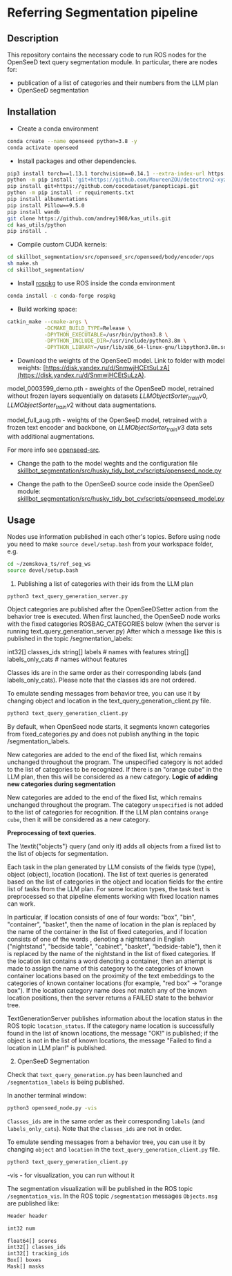 # Referring Segmentation pipeline

## Description
This repository contains the necessary code to run ROS nodes for the OpenSeeD text query segmentation module. In particular, there are nodes for:

- publication of a list of categories and their numbers from the LLM plan
- OpenSeeD segmentation


## Installation

- Create a conda environment
```bash
conda create --name openseed python=3.8 -y
conda activate openseed
```
- Install packages and other dependencies.
```bash
pip3 install torch==1.13.1 torchvision==0.14.1 --extra-index-url https://download.pytorch.org/whl/cu113
python -m pip install 'git+https://github.com/MaureenZOU/detectron2-xyz.git'
pip install git+https://github.com/cocodataset/panopticapi.git
python -m pip install -r requirements.txt
pip install albumentations
pip install Pillow==9.5.0 
pip install wandb
git clone https://github.com/andrey1908/kas_utils.git
cd kas_utils/python
pip install .
```

- Compile custom CUDA kernels:

```bash
cd skillbot_segmentation/src/openseed_src/openseed/body/encoder/ops
sh make.sh
cd skillbot_segmentation/
```

- Install [rospkg](https://anaconda.org/conda-forge/rospkg) to use ROS inside the conda environment
```bash
conda install -c conda-forge rospkg
```

- Build working space:

```bash
catkin_make --cmake-args \
            -DCMAKE_BUILD_TYPE=Release \
            -DPYTHON_EXECUTABLE=/usr/bin/python3.8 \
            -DPYTHON_INCLUDE_DIR=/usr/include/python3.8m \
            -DPYTHON_LIBRARY=/usr/lib/x86_64-linux-gnu/libpython3.8m.so
```

- Download the weights of the OpenSeeD model. Link to folder with model weights: [https://disk.yandex.ru/d/SnmwjHCEtSuLzA](https://disk.yandex.ru/d/SnmwjHCEtSuLzA).

model_0003599_demo.pth - вweights of the OpenSeeD model, retrained without frozen layers sequentially on datasets  $LLMObjectSorter_{train} v0$, $LLMObjectSorter_{train} v2$ without data augmentations.

model_full_aug.pth - weights of the OpenSeeD model, retrained with a frozen text encoder and backbone, on $LLMObjectSorter_{train} v3$ data sets with additional augmentations.

For more info see [openseed-src](skillbot_segmentation/src/openseed_src).

- Change the path to the model weghts and the configuration file  [skillbot_segmentation/src/husky_tidy_bot_cv/scripts/openseed_node.py](skillbot_segmentation/src/husky_tidy_bot_cv/scripts/openseed_node.py)

- Change the path to the OpenSeeD source code inside the OpenSeeD module: [skillbot_segmentation/src/husky_tidy_bot_cv/scripts/openseed_model.py](skillbot_segmentation/src/husky_tidy_bot_cv/scripts/openseed_model.py)

## Usage

Nodes use information published in each other's topics. Before using node you need to make ```source devel/setup.bash``` from your workspace folder, e.g.
```bash
cd ~/zemskova_ts/ref_seg_ws
source devel/setup.bash
```

1. Publishing a list of categories with their ids from the LLM plan

```
python3 text_query_generation_server.py
```

Object categories are published after the OpenSeeDSetter action from the behavior tree is executed. When first launched, the OpenSeeD node works with the fixed categories ROSBAG_CATEGORIES below (when the server is running text_query_generation_server.py) After which a message like this is published in the topic /segmentation_labels:

int32[] classes_ids
string[] labels # names with features
string[] labels_only_cats # names without features

Classes ids are in the same order as their corresponding labels (and labels_only_cats). Please note that the classes ids are not ordered.

To emulate sending messages from behavior tree, you can use it by changing object and location in the text_query_generation_client.py file.

```bash
python3 text_query_generation_client.py
```

By default, when OpenSeed node starts, it segments known categories from fixed_categories.py and does not publish anything in the topic /segmentation_labels.

New categories are added to the end of the fixed list, which remains unchanged throughout the program. The unspecified category is not added to the list of categories to be recognized. If there is an "orange cube" in the LLM plan, then this will be considered as a new category.
**Logic of adding new categories during segmentation**

New categories are added to the end of the fixed list, which remains unchanged throughout the program. The category ```unspecified``` is not added to the list of categories for recognition. If the LLM plan contains ```orange cube```, then it will be considered as a new category.

**Preprocessing of text queries.**

The \textit{"objects"} query (and only it) adds all objects from a fixed list to the list of objects for segmentation.

Each task in the plan generated by LLM consists of the fields type (type), object (object), location (location). The list of text queries is generated based on the list of categories in the object and location fields for the entire list of tasks from the LLM plan. For some location types, the task text is preprocessed so that pipeline elements working with fixed location names can work.

In particular, if location consists of one of four words: "box", "bin", "container", "basket", then the name of location in the plan is replaced by the name of the container in the list of fixed categories, and if location consists of one of the words , denoting a nightstand in English ("nightstand", "bedside table", "cabinet", "basket", "bedside-table"), then it is replaced by the name of the nightstand in the list of fixed categories. If the location list contains a word denoting a container, then an attempt is made to assign the name of this category to the categories of known container locations based on the proximity of the text embeddings to the categories of known container locations (for example, "red box" -> "orange box"). If the location category name does not match any of the known location positions, then the server returns a FAILED state to the behavior tree.

TextGenerationServer publishes information about the location status in the ROS topic ```location_status```. If the category name location is successfully found in the list of known locations, the message "OK!" is published; if the object is not in the list of known locations, the message "Failed to find a location in LLM plan!" is published.

2. OpenSeeD Segmentation

Check that ```text_query_generation.py``` has been launched and ```/segmentation_labels``` is being published.

In another terminal window:
```bash
python3 openseed_node.py -vis
```

```Classes_ids``` are in the same order as their corresponding ```labels``` (and ```labels_only_cats```). Note that the ```classes_ids``` are not in order.

To emulate sending messages from a behavior tree, you can use it by changing ```object``` and ```location``` in the ```text_query_generation_client.py``` file.

```bash
python3 text_query_generation_client.py
```

-vis - for visualization, you can run without it

The segmentation visualization will be published in the ROS topic ```/segmentation_vis```.
In the ROS topic ```/segmentation``` messages ```Objects.msg``` are published like:

```bash
Header header

int32 num

float64[] scores
int32[] classes_ids
int32[] tracking_ids
Box[] boxes
Mask[] masks
```